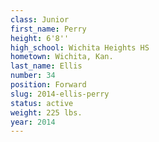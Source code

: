 ```yaml
---
class: Junior
first_name: Perry
height: 6'8''
high_school: Wichita Heights HS
hometown: Wichita, Kan.
last_name: Ellis
number: 34
position: Forward
slug: 2014-ellis-perry
status: active
weight: 225 lbs.
year: 2014
---
```

